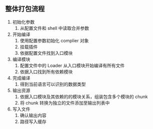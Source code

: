 ## 整体打包流程

1. 初始化参数
   1. 从配置文件和 shell 中读取合并参数
2. 开始编译
   1. 使用配置参数初始化 complier 对象
   2. 挂载插件
   3. 依据配置文件找到入口模块
3. 编译模块
   1. 配置文件中的 Loader 从入口模块开始编译有所有文件
   2. 依据入口找到所有依赖模块
4. 完成编译
   1. 得到当前语言可以识别的数据类型
5. 输出资源
   1. 依据入口模块及其依赖的的模块关系，组装包含多个模块的 chunk
   2. 将 chunk 转换为独立的文件添加至输出列表中
6. 写入文件
   1. 确认输出内容
   2. 路径写入缓存
